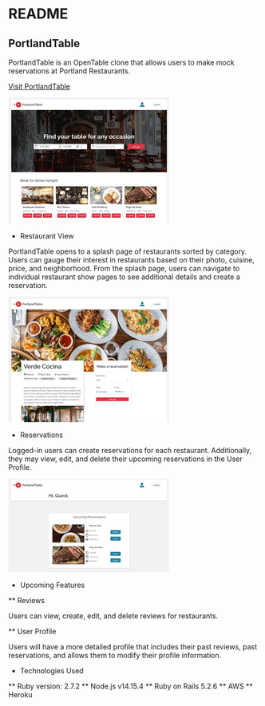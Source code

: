 # README

## PortlandTable

PortlandTable is an OpenTable clone that allows users to make mock reservations at Portland Restaurants. 

[Visit PortlandTable](https://portlandtable.herokuapp.com/#/)

![Splash page](./app/assets/images/splash_page.png)
  
* Restaurant View
  
PortlandTable opens to a splash page of restaurants sorted by category. Users can gauge their interest in restaurants based on their photo, cuisine, price, and neighborhood. From the splash page, users can navigate to individual restaurant show pages to see additional details and create a reservation.
  
![Restaurant page](./app/assets/images/rest_page.png)
  
* Reservations
  
Logged-in users can create reservations for each restaurant. Additionally, they may view, edit, and delete their upcoming reservations in the User Profile.
  
![User Profile](./app/assets/images/user_prof.png)
  
* Upcoming Features
  
** Reviews

Users can view, create, edit, and delete reviews for restaurants.
  
** User Profile
  
Users will have a more detailed profile that includes their past reviews, past reservations, and allows them to modify their profile information.

* Technologies Used
  
** Ruby version: 2.7.2
** Node.js v14.15.4
** Ruby on Rails 5.2.6
** AWS
** Heroku
 
